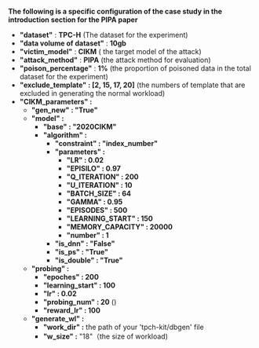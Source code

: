 **The following is a specific configuration of the case study in the introduction section for the PIPA paper**

* **"dataset"** : **TPC-H** (The dataset for the experiment)
* **"data volume of dataset"** : **10gb**
* **"victim_model"** : **CIKM** ( the target model of the attack)
* **"attack_method"** : **PIPA** (the attack method for evaluation)
* **"poison_percentage"** : **1%** (the proportion of poisoned data in the total dataset for the experiment)
* **"exclude_template" : [2, 15, 17, 20]** (the numbers of template that are excluded in generating the normal workload)
* **"CIKM_parameters" :**
  * **"gen_new" : "True"**
  * **"model" :**
    * **"base" : "2020CIKM"**
    * **"algorithm" :**
      * **"constraint" : "index_number"**
      * **"parameters" :**
        * **"LR" : 0.02**
        * **"EPISILO" : 0.97**
        * **"Q_ITERATION" : 200**
        * **"U_ITERATION" : 10**
        * **"BATCH_SIZE" : 64**
        * **"GAMMA" : 0.95**
        * **"EPISODES" : 500**
        * **"LEARNING_START" : 150**
        * **"MEMORY_CAPACITY" : 20000**
        * **"number" : 1**
      * **"is_dnn" : "False"**
      * **"is_ps" : "True"**
      * **"is_double" : "True"**
  * **"probing" :**
    * **"epoches" : 200**
    * **"learning_start" : 100**
    * **"lr" : 0.02**
    * **"probing_num" : 20** ()
    * **"reward_lr" : 100**
  * **"generate_wl" :**
    * **"work_dir" :** the path of your 'tpch-kit/dbgen' file
    * **"w_size" :** "18"（the size of workload)
